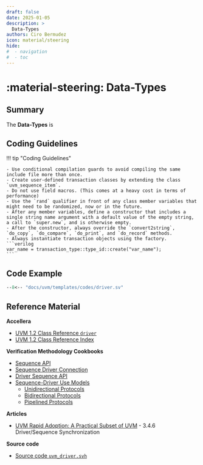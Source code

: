 ```yaml
---
draft: false
date: 2025-01-05
description: >
  Data-Types
authors: Ciro Bermudez
icon: material/steering
hide: 
#  - navigation
#  - toc
---
```


# :material-steering: Data-Types

## Summary

The **Data-Types** is

## Coding Guidelines

<div class="justify" markdown>

!!! tip "Coding Guidelines"

    - Use conditional compilation guards to avoid compiling the same include file more than once.
    - Create user-defined transaction classes by extending the class `uvm_sequence_item`.
    - Do not use field macros. (This comes at a heavy cost in terms of performance)
    - Use the `rand` qualifier in front of any class member variables that might need to be randomized, now or in the future.
    - After any member variables, define a constructor that includes a single string name argument with a default value of the empty string, a call to `super.new`, and is otherwise empty.
    - After the constructor, always override the `convert2string`, `do_copy`, `do_compare`, `do_print`, and `do_record` methods.
    - Always instantiate transaction objects using the factory.
    ```verilog
    var_name = transaction_type::type_id::create("var_name");
    ```
</div>

## Code Example

``` sv linenums="1" title="driver.sv"
--8<-- "docs/uvm/templates/codes/driver.sv"
```

## Reference Material

**Accellera**

- [UVM 1.2 Class Reference `driver`](https://verificationacademy.com/verification-methodology-reference/uvm/docs_1.2/html/files/comps/uvm_driver-svh.html)
- [UVM 1.2 Class Reference Index](https://verificationacademy.com/verification-methodology-reference/uvm/docs_1.2/html/index.html)

**Verification Methodology Cookbooks**

- [Sequence API](https://verificationacademy.com/cookbook/uvm-universal-verification-methodology/sequence-api/)
- [Sequence Driver Connection](https://verificationacademy.com/cookbook/uvm-universal-verification-methodology/sequence-driver-connection/)
- [Driver Sequence API](https://verificationacademy.com/cookbook/uvm-universal-verification-methodology/driver-sequence-api/)
- [Sequence-Driver Use Models](https://verificationacademy.com/cookbook/uvm-universal-verification-methodology/sequence-driver-use-models/)
    - [Unidirectional Protocols](https://verificationacademy.com/cookbook/uvm-universal-verification-methodology/unidirectional-protocols/)
    - [Bidirectional Protocols](https://verificationacademy.com/cookbook/uvm-universal-verification-methodology/bidirectional-protocols/)
    - [Pipelined Protocols](https://verificationacademy.com/cookbook/uvm-universal-verification-methodology/pipelined-protocols/)

**Articles**

- [UVM Rapid Adoption: A Practical Subset of UVM](https://dvcon-proceedings.org/wp-content/uploads/uvm-rapid-adoption-a-practical-subset-of-uvm-paper.pdf) - 3.4.6 Driver/Sequence Synchronization

**Source code**

- [Source code `uvm_driver.svh`](https://github.com/edaplayground/eda-playground/blob/master/docs/_static/uvm-1.2/src/comps/uvm_driver.svh)